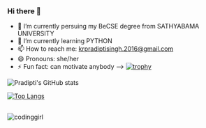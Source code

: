 ### Hi there 👋

- 🔭 I’m currently persuing my BeCSE degree from SATHYABAMA UNIVERSITY
- 🌱 I’m currently learning PYTHON
- 📫 How to reach me: krpradiptisingh.2016@gmail.com
- 😄 Pronouns: she/her
- ⚡ Fun fact: can motivate anybody
-->  [![trophy](https://github-profile-trophy.vercel.app/?username=Pradipti-Singh&theme=onedark)](https://github.com/ryo-ma/github-profile-trophy)

![Pradipti's GitHub stats](https://github-readme-stats.vercel.app/api?username=Pradipti-Singh&show_icons=true&theme=radical)

[![Top Langs](https://github-readme-stats.vercel.app/api/top-langs/?username=Pradipti-Singh&layout=compact)](https://github.com/Pradipti-Singh/github-readme-stats)

<br>
<img src = "https://media4.giphy.com/media/L1R1tvI9svkIWwpVYr/giphy.gif?cid=ecf05e47ieo7wowx18b6g0djytxt1y03c67q5c9bymbzei0n&rid=giphy.gif&ct=g" alt="codinggirl">
